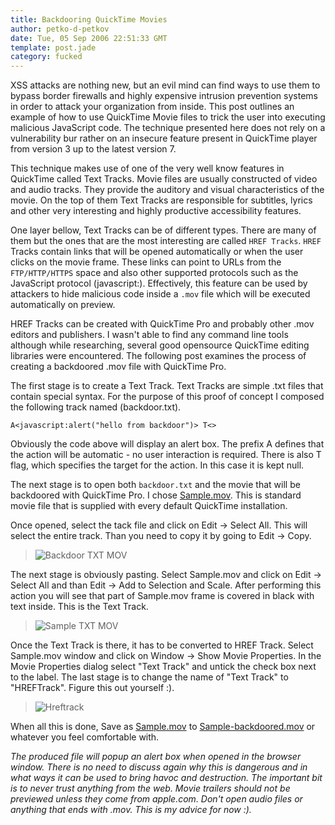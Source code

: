 ```yaml
---
title: Backdooring QuickTime Movies
author: petko-d-petkov
date: Tue, 05 Sep 2006 22:51:33 GMT
template: post.jade
category: fucked
---
```


XSS attacks are nothing new, but an evil mind can find ways to use them to bypass border firewalls and highly expensive intrusion prevention systems in order to attack your organization from inside. This post outlines an example of how to use QuickTime Movie files to trick the user into executing malicious JavaScript code. The technique presented here does not rely on a vulnerability bur rather on an insecure feature present in QuickTime player from version 3 up to the latest version 7.

This technique makes use of one of the very well know features in QuickTime called Text Tracks. Movie files are usually constructed of video and audio tracks. They provide the auditory and visual characteristics of the movie. On the top of them Text Tracks are responsible for subtitles, lyrics and other very interesting and highly productive accessibility features.

One layer bellow, Text Tracks can be of different types. There are many of them but the ones that are the most interesting are called `HREF Tracks`. `HREF` Tracks contain links that will be opened automatically or when the user clicks on the movie frame. These links can point to URLs from the `FTP/HTTP/HTTPS` space and also other supported protocols such as the JavaScript protocol (javascript:). Effectively, this feature can be used by attackers to hide malicious code inside a `.mov` file which will be executed automatically on preview.

HREF Tracks can be created with QuickTime Pro and probably other .mov editors and publishers. I wasn't able to find any command line tools although while researching, several good opensource QuickTime editing libraries were encountered. The following post examines the process of creating a backdoored .mov file with QuickTime Pro.

The first stage is to create a Text Track. Text Tracks are simple .txt files that contain special syntax. For the purpose of this proof of concept I composed the following track named (backdoor.txt).

	A<javascript:alert("hello from backdoor")> T<>

Obviously the code above will display an alert box. The prefix A defines that the action will be automatic - no user interaction is required. There is also T flag, which specifies the target for the action. In this case it is kept null.

The next stage is to open both `backdoor.txt` and the movie that will be backdoored with QuickTime Pro. I chose [Sample.mov](http://www.gnucitizen.org/static/blog/2006/09/sample.mov). This is standard movie file that is supplied with every default QuickTime installation.

Once opened, select the tack file and click on Edit -> Select All. This will select the entire track. Than you need to copy it by going to Edit -> Copy.

> ![Backdoor TXT MOV](http://www.gnucitizen.org/static/blog/2006/09/backdoortxtmov.jpg "Backdoor TXT MOV")

The next stage is obviously pasting. Select Sample.mov and click on Edit -> Select All and than Edit -> Add to Selection and Scale. After performing this action you will see that part of Sample.mov frame is covered in black with text inside. This is the Text Track.

> ![Sample TXT MOV](http://www.gnucitizen.org/static/blog/2006/09/sampletxtmov.jpg "Sample TXT MOV")

Once the Text Track is there, it has to be converted to HREF Track. Select Sample.mov window and click on Window -> Show Movie Properties. In the Movie Properties dialog select "Text Track" and untick the check box next to the label. The last stage is to change the name of "Text Track" to "HREFTrack". Figure this out yourself :).

> ![Hreftrack](http://www.gnucitizen.org/static/blog/2006/09/hreftrack.jpg "Hreftrack")

When all this is done, Save as [Sample.mov](http://www.gnucitizen.org/static/blog/2006/09/sample.mov) to [Sample-backdoored.mov](http://www.gnucitizen.org/static/blog/2006/09/sample-backdoored.mov) or whatever you feel comfortable with.

_The produced file will popup an alert box when opened in the browser window. There is no need to discuss again why this is dangerous and in what ways it can be used to bring havoc and destruction. The important bit is to never trust anything from the web. Movie trailers should not be previewed unless they come from apple.com. Don't open audio files or anything that ends with .mov. This is my advice for now :)._
